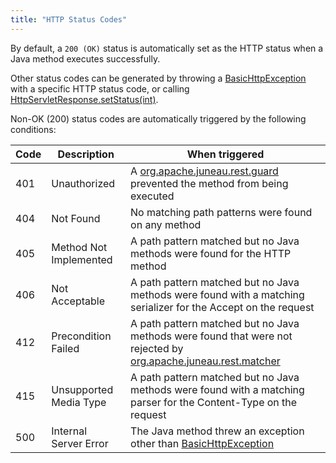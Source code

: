 ```yaml
---
title: "HTTP Status Codes"
---
```


By default, a `200 (OK)` status is automatically set as the HTTP status when a Java method executes successfully.

Other status codes can be generated by throwing a [BasicHttpException](API_DOCS/org/apache/juneau/http/response/BasicHttpException.html) with a specific HTTP status code, or calling [HttpServletResponse.setStatus(int)](API_DOCS/jakarta/servlet/http/HttpServletResponse.html#setStatus(int)).

Non-OK (200) status codes are automatically triggered by the following conditions:

| Code | Description | When triggered |
|------|-------------|----------------|
| 401 | Unauthorized | A [org.apache.juneau.rest.guard](API_DOCS/org/apache/juneau/rest/guard/RestGuard.html) prevented the method from being executed |
| 404 | Not Found | No matching path patterns were found on any method |
| 405 | Method Not Implemented | A path pattern matched but no Java methods were found for the HTTP method |
| 406 | Not Acceptable | A path pattern matched but no Java methods were found with a matching serializer for the Accept on the request |
| 412 | Precondition Failed | A path pattern matched but no Java methods were found that were not rejected by [org.apache.juneau.rest.matcher](API_DOCS/org/apache/juneau/rest/matcher/RestMatcher.html) |
| 415 | Unsupported Media Type | A path pattern matched but no Java methods were found with a matching parser for the Content-Type on the request |
| 500 | Internal Server Error | The Java method threw an exception other than [BasicHttpException](API_DOCS/org/apache/juneau/http/response/BasicHttpException.html) |
